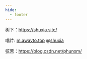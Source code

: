 ```yaml
---
hide:
  - footer
---
```


树下：<https://shuxia.site/>

唱片: [m.awayto.top](http://m.awayto.top/) @[shuxia](https://m.shuxia.site/)

弦苦：<https://blog.csdn.net/phunxm/>
